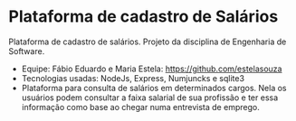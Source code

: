 # Plataforma de cadastro de Salários
Plataforma de cadastro de salários. Projeto da disciplina de Engenharia de Software.
- Equipe: Fábio Eduardo e Maria Estela: https://github.com/estelasouza
- Tecnologias usadas: NodeJs, Express, Numjuncks e sqlite3
- Plataforma para consulta de salários em determinados cargos. Nela os usuários podem consultar a faixa salarial de sua profissão e ter essa informação como base ao chegar numa entrevista de emprego.
